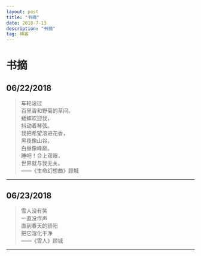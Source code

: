 ```yaml
---
layout: post
title: "书摘"
date: 2018-7-13 
description: "书摘"
tag: 博客 
---   
```


# 书摘 #
## 06/22/2018  ##
> 车轮滚过  
> 百里香和野菊的草间。  
> 蟋蟀欢迎我，  
> 抖动着琴弦。  
> 我把希望溶进花香，  
> 黑夜像山谷，  
> 白昼像峰巅。  
> 睡吧！合上双眼，  
> 世界就与我无关。  
> ——《生命幻想曲》顾城  


----------

## 06/23/2018  ##
> 雪人没有笑  
> 一直没作声  
> 直到春天的骄阳  
> 把它溶化干净  
> ——《雪人》顾城  


----------

